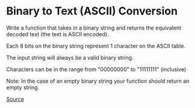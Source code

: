 # Binary to Text (ASCII) Conversion

Write a function that takes in a binary string and returns the equivalent
decoded text (the text is ASCII encoded).

Each 8 bits on the binary string represent 1 character on the ASCII table.

The input string will always be a valid binary string.

Characters can be in the range from "00000000" to "11111111" (inclusive)

Note: In the case of an empty binary string your function should return an
empty string.

[Source](https://www.codewars.com/kata/5583d268479559400d000064/train/python)